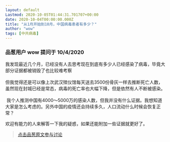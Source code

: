 ```yaml
---
layout: default
Lastmod: 2020-10-05T01:44:31.701707+00:00
date: 2020-10-04T00:00:00.000Z
title: "从1月开始到10月，中国病毒患者有多少？"
author: "wow"
tags: [中共病毒]
---
```



### 品葱用户 **wow** 提问于 10/4/2020
    
我发现最近几个月，已经没有人去思考现在到底有多少人已经感染了病毒，毕竟大部分证据都被销毁了也比较难考察  
   
但我觉得还是可以像上次武汉殡仪馆每天送去3500份骨灰一样去推断死亡人数，虽然现在封城已经是常态，病毒的死亡率也大幅下降，但是依然有人不断被感染。  
   
 我个人推测中国有4000～5000万的感染人数，但我并没有什么证据。我想知道大家是怎么考虑的。另外中国的疫情还会持续多久，人口流动什么时候会恢复正常？  
  
欢迎有能力的人来解答一下我的疑惑，如果还能附加一些证据就更好了。
    
                





> [点击品葱原文参与讨论](https://pincong.rocks/question/31774)

